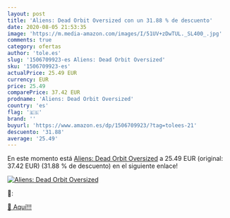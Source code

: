 ```yaml
---
layout: post
title: 'Aliens: Dead Orbit Oversized con un 31.88 % de descuento'
date: 2020-08-05 21:53:35
image: 'https://m.media-amazon.com/images/I/51UV+zDwTUL._SL400_.jpg'
comments: true
category: ofertas
author: 'tole.es'
slug: '1506709923-es Aliens: Dead Orbit Oversized'
sku: '1506709923-es'
actualPrice: 25.49 EUR
currency: EUR
price: 25.49
comparePrice: 37.42 EUR
prodname: 'Aliens: Dead Orbit Oversized'
country: 'es'
flag: '🇪🇸'
brand: ''
buyurl: 'https://www.amazon.es/dp/1506709923/?tag=tolees-21'
descuento: '31.88'
average: '25.49'
---
```


En este momento está [Aliens: Dead Orbit Oversized](https://www.amazon.es/dp/1506709923/?tag=tolees-21) a 25.49 EUR (original: 37.42 EUR) (31.88 %  de descuento) en el siguiente enlace!

[![Aliens: Dead Orbit Oversized](https://m.media-amazon.com/images/I/51UV+zDwTUL._SL400_.jpg)](https://www.amazon.es/dp/1506709923/?tag=tolees-21)

🔎:


[🛒 Aquí!!!](https://www.amazon.es/dp/1506709923/?tag=tolees-21)

